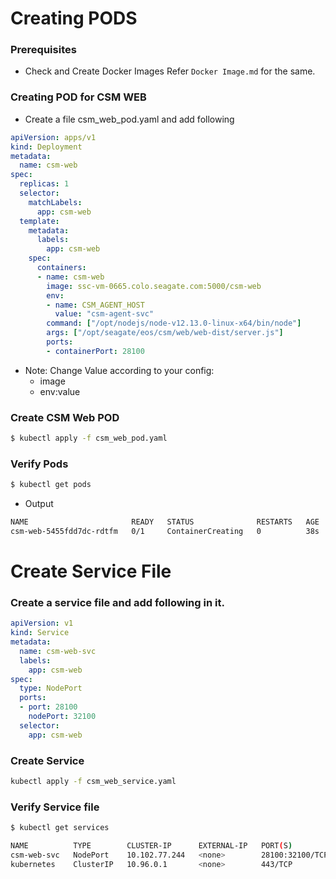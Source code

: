 # Creating PODS

### Prerequisites
* Check and Create Docker Images Refer `Docker Image.md` for the same.

### Creating POD for CSM WEB 

* Create a file csm_web_pod.yaml and add following 
```yaml
apiVersion: apps/v1
kind: Deployment
metadata:
  name: csm-web
spec:
  replicas: 1
  selector:
    matchLabels:
      app: csm-web
  template:
    metadata:
      labels:
        app: csm-web
    spec:
      containers:
      - name: csm-web
        image: ssc-vm-0665.colo.seagate.com:5000/csm-web
        env:
        - name: CSM_AGENT_HOST
          value: "csm-agent-svc"
        command: ["/opt/nodejs/node-v12.13.0-linux-x64/bin/node"]
        args: ["/opt/seagate/eos/csm/web/web-dist/server.js"]
        ports:
        - containerPort: 28100
```
* Note:  Change Value according to your config:
    * image
    * env:value
   
### Create CSM Web POD 
```bash
$ kubectl apply -f csm_web_pod.yaml
```
### Verify Pods
```bash
$ kubectl get pods
```
* Output 
```bash
NAME                       READY   STATUS              RESTARTS   AGE
csm-web-5455fdd7dc-rdtfm   0/1     ContainerCreating   0          38s
```

# Create Service File 

### Create a service file and add following in it.

```yaml
apiVersion: v1
kind: Service
metadata:
  name: csm-web-svc
  labels:
    app: csm-web
spec:
  type: NodePort
  ports:
  - port: 28100
    nodePort: 32100
  selector:
    app: csm-web
```

### Create Service 
```bash
kubectl apply -f csm_web_service.yaml
```
### Verify Service file 

```bash
$ kubectl get services

NAME          TYPE        CLUSTER-IP      EXTERNAL-IP   PORT(S)           AGE
csm-web-svc   NodePort    10.102.77.244   <none>        28100:32100/TCP   7s
kubernetes    ClusterIP   10.96.0.1       <none>        443/TCP           95m

```




